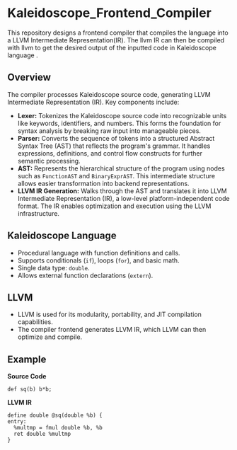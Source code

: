 # Kaleidoscope_Frontend_Compiler
This repository designs a frontend compiler that compiles the language into a LLVM Intermediate Representation(IR). The llvm IR can then be compiled with llvm to get the desired output of the inputted code in Kaleidoscope language .

## Overview

The compiler processes Kaleidoscope source code, generating LLVM Intermediate Representation (IR). Key components include:

-   **Lexer:** Tokenizes the Kaleidoscope source code into recognizable units like keywords, identifiers, and numbers. This forms the foundation for syntax analysis by breaking raw input into manageable pieces.
-   **Parser:** Converts the sequence of tokens into a structured Abstract Syntax Tree (AST) that reflects the program's grammar. It handles expressions, definitions, and control flow constructs for further semantic processing.
-   **AST:** Represents the hierarchical structure of the program using nodes such as `FunctionAST` and `BinaryExprAST`. This intermediate structure allows easier transformation into backend representations.
-   **LLVM IR Generation:** Walks through the AST and translates it into LLVM Intermediate Representation (IR), a low-level platform-independent code format. The IR enables optimization and execution using the LLVM infrastructure.

## Kaleidoscope Language

-   Procedural language with function definitions and calls. 
-   Supports conditionals (`if`), loops (`for`), and basic math. 
-   Single data type: `double`. 
-   Allows external function declarations (`extern`). 

## LLVM

-   LLVM is used for its modularity, portability, and JIT compilation capabilities. 
-   The compiler frontend generates LLVM IR, which LLVM can then optimize and compile. 

## Example
**Source Code** 
```
def sq(b) b*b;
```
**LLVM IR**
```
define double @sq(double %b) {
entry:
  %multmp = fmul double %b, %b
  ret double %multmp
}
